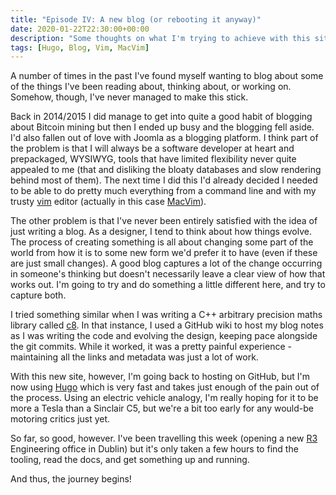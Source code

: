 ```yaml
---
title: "Episode IV: A new blog (or rebooting it anyway)"
date: 2020-01-22T22:30:00+00:00
description: "Some thoughts on what I'm trying to achieve with this site/blog."
tags: [Hugo, Blog, Vim, MacVim]
---
```

A number of times in the past I've found myself wanting to blog about some of the things I've been reading about, thinking
about, or working on.  Somehow, though, I've never managed to make this stick.

Back in 2014/2015 I did manage to get into quite a good habit of blogging about Bitcoin mining but then I ended up busy
and the blogging fell aside.  I'd also fallen out of love with Joomla as a blogging platform.  I think part of the problem
is that I will always be a software developer at heart and prepackaged, WYSIWYG, tools that have limited flexibility never
quite appealed to me (that and disliking the bloaty databases and slow rendering behind most of them).  The next time I
did this I'd already decided I needed to be able to do pretty much everything from a command line and with my trusty
[vim](http://www.vim.org) editor (actually in this case [MacVim](http://macvim.org)).

The other problem is that I've never been entirely satisfied with the idea of just writing a blog.  As a designer, I tend to
think about how things evolve.  The process of creating something is all about changing some part of the world from how it
is to some new form we'd prefer it to have (even if these are just small changes).  A good blog captures a lot of the
change occurring in someone's thinking but doesn't necessarily leave a clear view of how that works out.  I'm going to try
and do something a little different here, and try to capture both.

I tried something similar when I was writing a C++ arbitrary precision maths library called
[c8](http://github.com/dave-hudson/c8/wiki).  In that instance, I used a GitHub wiki to host my blog notes
as I was writing the code and evolving the design, keeping pace alongside the git commits.  While it worked, it was a
pretty painful experience - maintaining all the links and metadata was just a lot of work.

With this new site, however, I'm going back to hosting on GitHub, but I'm now using [Hugo](http://gohugo.io) which is very
fast and takes just enough of the pain out of the process.  Using an electric vehicle analogy, I'm really hoping
for it to be more a Tesla than a Sinclair C5, but we're a bit too early for any would-be motoring critics just yet.

So far, so good, however.  I've been travelling this week (opening a new [R3](http://r3.com) Engineering office in Dublin)
but it's only taken a few hours to find the tooling, read the docs, and get something up and running.

And thus, the journey begins!
